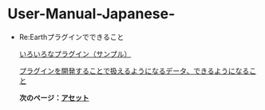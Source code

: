 # User-Manual-Japanese-
- Re:Earthプラグインでできること

  [いろいろなプラグイン（サンプル）](https://github.com/CS-eukarya/User-Manual-Japanese-/blob/ReEarth%E3%83%97%E3%83%A9%E3%82%B0%E3%82%A4%E3%83%B3%E3%81%A7%E3%81%A7%E3%81%8D%E3%82%8B%E3%81%93%E3%81%A8/%E3%81%84%E3%82%8D%E3%81%84%E3%82%8D%E3%81%AA%E3%83%97%E3%83%A9%E3%82%B0%E3%82%A4%E3%83%B3%EF%BC%88%E3%82%B5%E3%83%B3%E3%83%97%E3%83%AB%EF%BC%89.md)

  [プラグインを開発することで扱えるようになるデータ、できるようになること](https://github.com/CS-eukarya/User-Manual-Japanese-/blob/ReEarth%E3%83%97%E3%83%A9%E3%82%B0%E3%82%A4%E3%83%B3%E3%81%A7%E3%81%A7%E3%81%8D%E3%82%8B%E3%81%93%E3%81%A8/%E3%83%97%E3%83%A9%E3%82%B0%E3%82%A4%E3%83%B3%E3%82%92%E9%96%8B%E7%99%BA%E3%81%99%E3%82%8B%E3%81%93%E3%81%A8%E3%81%A7%E6%89%B1%E3%81%88%E3%82%8B%E3%82%88%E3%81%86%E3%81%AB%E3%81%AA%E3%82%8B%E3%83%87%E3%83%BC%E3%82%BF%E3%80%81%E3%81%A7%E3%81%8D%E3%82%8B%E3%82%88%E3%81%86%E3%81%AB%E3%81%AA%E3%82%8B%E3%81%93%E3%81%A8.md)

  **次のページ：[アセット](https://github.com/CS-eukarya/User-Manual-Japanese-/tree/%E3%82%A2%E3%82%BB%E3%83%83%E3%83%88)**
